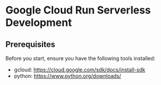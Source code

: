 
# Google Cloud Run Serverless Development

## Prerequisites
Before you start, ensure you have the following tools installed:

- gcloud: https://cloud.google.com/sdk/docs/install-sdk
- python: https://www.python.org/downloads/

